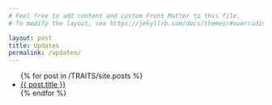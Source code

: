 ```yaml
---
# Feel free to add content and custom Front Matter to this file.
# To modify the layout, see https://jekyllrb.com/docs/themes/#overriding-theme-defaults

layout: post
title: Updates
permalink: /updates/
---
```


<ul>
  {% for post in /TRAITS/site.posts %}
    <li>
      <a href="{{ post.url }}">{{ post.title }}</a>
    </li>
  {% endfor %}
</ul>

